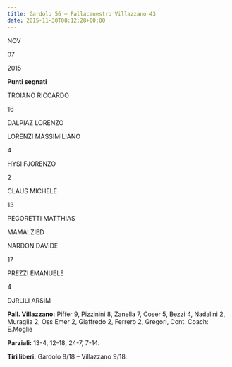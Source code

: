 ```yaml
---
title: Gardolo 56 – Pallacanestro Villazzano 43
date: 2015-11-30T08:12:28+00:00
---
```

NOV

07

2015

**Punti segnati**

TROIANO RICCARDO

16

DALPIAZ LORENZO

LORENZI MASSIMILIANO

4

HYSI FJORENZO

2

CLAUS MICHELE

13

PEGORETTI MATTHIAS

MAMAI ZIED

NARDON DAVIDE

17

PREZZI EMANUELE

4

DJRLILI ARSIM

**Pall. Villazzano:** Piffer 9, Pizzinini 8, Zanella 7, Coser 5, Bezzi 4, Nadalini 2, Muraglia 2, Oss Emer 2, Giaffredo 2, Ferrero 2, Gregori, Cont. Coach: E.Moglie

**Parziali:** 13-4, 12-18, 24-7, 7-14.

**Tiri liberi:** Gardolo 8/18 – Villazzano 9/18.